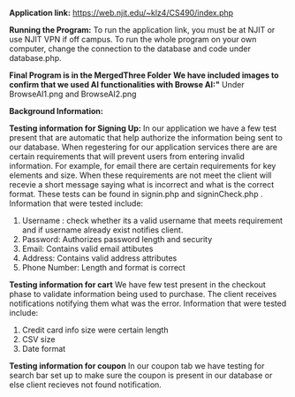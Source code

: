 **Application link:** https://web.njit.edu/~klz4/CS490/index.php

**Running the Program:**
To run the application link, you must be at NJIT or use NJIT VPN if off campus. To run the whole program on your own computer, change the connection to the database and code under database.php.

**Final Program is in the MergedThree Folder**
**We have included images to confirm that we used AI functionalities with Browse AI:"**
Under BrowseAI1.png and BrowseAI2.png

**Background Information:** 

**Testing information for Signing Up:**
In our application we have a few test present that are automatic that help authorize the information being sent to our database. When regestering for our application services there are are certain requirements that will prevent users from entering invalid information. For example, for email there are certain requirements for key elements and size. When these requirements are not meet the client will recevie a short message saying what is incorrect and what is the correct format. These tests can be found in signin.php and signinCheck.php . 
Information that were tested include:
1. Username : check whether its a valid username that meets requirement and if username already exist notifies client. 
2. Password: Authorizes password length and security
3. Email: Contains valid email attibutes
4. Address: Contains valid address attributes
5. Phone Number: Length and format is correct

**Testing information for cart**
We have few test present in the checkout phase to validate information being used to purchase. The client receives notifications notifying them what was the error.
Information that were tested include:
1. Credit card info size were certain length
2. CSV size
3. Date format 

**Testing information for coupon**
In our coupon tab we have testing for search bar set up to make sure the coupon is present in our database or else client recieves not found notification.
